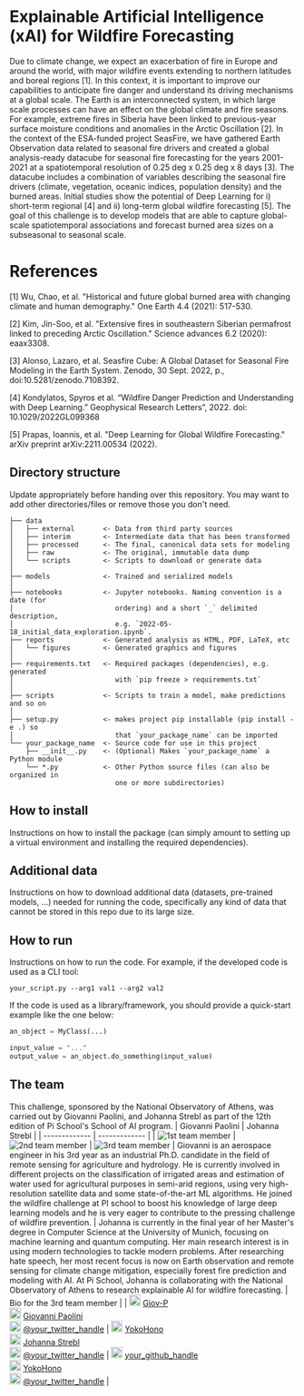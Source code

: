 # Explainable Artificial Intelligence (xAI) for Wildfire Forecasting

Due to climate change, we expect an exacerbation of fire in Europe and around the world, with major wildfire events extending to northern latitudes and boreal regions [1]. In this context, it is important to improve our capabilities to anticipate fire danger and understand its driving mechanisms at a global scale. The Earth is an interconnected system, in which large scale processes can have an effect on the global climate and fire seasons. For example, extreme fires in Siberia have been linked to previous-year surface moisture conditions and anomalies in the Arctic Oscillation [2]. In the context of the ESA-funded project SeasFire, we have gathered Earth Observation data related to seasonal fire drivers and created a global analysis-ready datacube for seasonal fire forecasting for the years 2001-2021 at a spatiotemporal resolution of 0.25 deg x 0.25 deg x 8 days [3]. The datacube includes a combination of variables describing the seasonal fire drivers (climate, vegetation, oceanic indices, population density) and the burned areas. Initial studies show the potential of Deep Learning for i) short-term regional [4] and ii) long-term global wildfire forecasting [5]. The goal of this challenge is to develop models that are able to capture global-scale spatiotemporal associations and forecast burned area sizes on a subseasonal to seasonal scale.

# References
[1] Wu, Chao, et al. "Historical and future global burned area with changing climate and human demography." One Earth 4.4 (2021): 517-530.

[2] Kim, Jin-Soo, et al. "Extensive fires in southeastern Siberian permafrost linked to preceding Arctic Oscillation." Science advances 6.2 (2020): eaax3308.

[3] Alonso, Lazaro, et al. Seasfire Cube: A Global Dataset for Seasonal Fire Modeling in the Earth System. Zenodo, 30 Sept. 2022, p., doi:10.5281/zenodo.7108392.

[4] Kondylatos, Spyros et al. “Wildfire Danger Prediction and Understanding with Deep Learning.” Geophysical Research Letters”, 2022.  doi: 10.1029/2022GL099368

[5] Prapas, Ioannis, et al. "Deep Learning for Global Wildfire Forecasting." arXiv preprint arXiv:2211.00534 (2022).




## Directory structure
Update appropriately before handing over this repository. You may want to add other directories/files or remove those you don't need.

```
├── data
│   ├── external       <- Data from third party sources
│   ├── interim        <- Intermediate data that has been transformed
│   ├── processed      <- The final, canonical data sets for modeling
│   ├── raw            <- The original, immutable data dump
│   └── scripts        <- Scripts to download or generate data
│
├── models             <- Trained and serialized models
│
├── notebooks          <- Jupyter notebooks. Naming convention is a date (for 
│                         ordering) and a short `_` delimited description, 
│                         e.g. `2022-05-18_initial_data_exploration.ipynb`.
├── reports            <- Generated analysis as HTML, PDF, LaTeX, etc
│   └── figures        <- Generated graphics and figures
│
├── requirements.txt   <- Required packages (dependencies), e.g. generated 
│                         with `pip freeze > requirements.txt`
│
├── scripts            <- Scripts to train a model, make predictions and so on
│
├── setup.py           <- makes project pip installable (pip install -e .) so 
│                         that `your_package_name` can be imported
└── your_package_name  <- Source code for use in this project
    ├── __init__.py    <- (Optional) Makes `your_package_name` a Python module
    └── *.py           <- Other Python source files (can also be organized in 
                          one or more subdirectories)
```

## How to install
Instructions on how to install the package (can simply amount to setting up a virtual environment and installing the required dependencies).

## Additional data
Instructions on how to download additional data (datasets, pre-trained models, ...) needed for running the code, specifically any kind of data that cannot be stored in this repo due to its large size.

## How to run
Instructions on how to run the code. For example, if the developed code is used as a CLI tool:
```
your_script.py --arg1 val1 --arg2 val2
```
If the code is used as a library/framework, you should provide a quick-start example like the one below:
```python
an_object = MyClass(...)

input_value = "..."
output_value = an_object.do_something(input_value)
```

## The team
This challenge, sponsored by the National Observatory of Athens, was carried out by Giovanni Paolini, and Johanna Strebl as part of the 12th edition of Pi School's School of AI program.
| Giovanni Paolini  | Johanna Strebl | 
| ------------- | ------------- | 
| ![1st team member](https://avatars.githubusercontent.com/u/73278942?v=4) | ![2nd team member](https://media.licdn.com/dms/image/C5603AQEMeBfjHTRBoQ/profile-displayphoto-shrink_800_800/0/1593677172106?e=1686787200&v=beta&t=gwLL1-rT8uTbDGDKomUJlJ8qXGHDddgSun0If5msx9U) | ![3rd team member](https://cdn.icon-icons.com/icons2/2643/PNG/512/male_man_boy_person_avatar_people_white_tone_icon_159357.png)
| Giovanni is an aerospace engineer in his 3rd year as an industrial Ph.D. candidate in the field of remote sensing for agriculture and hydrology. He is currently involved in different projects on the classification of irrigated areas and estimation of water used for agricultural purposes in semi-arid regions, using very high-resolution satellite data and some state-of-the-art ML algorithms. He joined the wildfire challenge at PI school to boost his knowledge of large deep learning models and he is very eager to contribute to the pressing challenge of wildfire prevention. | Johanna is currently in the final year of her Master's degree in Computer Science at the University of Munich, focusing on machine learning and quantum computing. Her main research interest is in using modern technologies to tackle modern problems. After researching hate speech, her most recent focus is now on Earth observation and remote sensing for climate change mitigation, especially forest fire prediction and modeling with AI. At Pi School, Johanna is collaborating with the National Observatory of Athens to research explainable AI for wildfire forecasting. | Bio for the 3rd team member |
| <img src="https://camo.githubusercontent.com/b079fe922f00c4b86f1b724fbc2e8141c468794ce8adbc9b7456e5e1ad09c622/68747470733a2f2f6564656e742e6769746875622e696f2f537570657254696e7949636f6e732f696d616765732f7376672f6769746875622e737667" width="20"> [Giov-P](https://github.com/Giov-P)<br/> <img src="https://camo.githubusercontent.com/c8a9c5b414cd812ad6a97a46c29af67239ddaeae08c41724ff7d945fb4c047e5/68747470733a2f2f6564656e742e6769746875622e696f2f537570657254696e7949636f6e732f696d616765732f7376672f6c696e6b6564696e2e737667" width="20"> [Giovanni Paolini](https://www.linkedin.com/in/giovanni-paolini/)<br/> <img src="https://camo.githubusercontent.com/35b0b8bfbd8840f35607fb56ad0a139047fd5d6e09ceb060c5c6f0a5abd1044c/68747470733a2f2f6564656e742e6769746875622e696f2f537570657254696e7949636f6e732f696d616765732f7376672f747769747465722e737667" width="20"> [@your_twitter_handle](https://twitter.com/your_twitter_handle) | <img src="https://camo.githubusercontent.com/b079fe922f00c4b86f1b724fbc2e8141c468794ce8adbc9b7456e5e1ad09c622/68747470733a2f2f6564656e742e6769746875622e696f2f537570657254696e7949636f6e732f696d616765732f7376672f6769746875622e737667" width="20"> [YokoHono](https://github.com/YokoHono)<br/> <img src="https://camo.githubusercontent.com/c8a9c5b414cd812ad6a97a46c29af67239ddaeae08c41724ff7d945fb4c047e5/68747470733a2f2f6564656e742e6769746875622e696f2f537570657254696e7949636f6e732f696d616765732f7376672f6c696e6b6564696e2e737667" width="20"> [Johanna Strebl](https://www.linkedin.com/in/johanna-strebl/)<br/> <img src="https://camo.githubusercontent.com/35b0b8bfbd8840f35607fb56ad0a139047fd5d6e09ceb060c5c6f0a5abd1044c/68747470733a2f2f6564656e742e6769746875622e696f2f537570657254696e7949636f6e732f696d616765732f7376672f747769747465722e737667" width="20"> [@your_twitter_handle](https://twitter.com/your_twitter_handle) | <img src="https://camo.githubusercontent.com/b079fe922f00c4b86f1b724fbc2e8141c468794ce8adbc9b7456e5e1ad09c622/68747470733a2f2f6564656e742e6769746875622e696f2f537570657254696e7949636f6e732f696d616765732f7376672f6769746875622e737667" width="20"> [your_github_handle](https://github.com/your_github_handle)<br/> <img src="https://camo.githubusercontent.com/c8a9c5b414cd812ad6a97a46c29af67239ddaeae08c41724ff7d945fb4c047e5/68747470733a2f2f6564656e742e6769746875622e696f2f537570657254696e7949636f6e732f696d616765732f7376672f6c696e6b6564696e2e737667" width="20"> [YokoHono](https://linkedin.com/in/your_linkedin)<br/> <img src="https://camo.githubusercontent.com/35b0b8bfbd8840f35607fb56ad0a139047fd5d6e09ceb060c5c6f0a5abd1044c/68747470733a2f2f6564656e742e6769746875622e696f2f537570657254696e7949636f6e732f696d616765732f7376672f747769747465722e737667" width="20"> [@your_twitter_handle](https://twitter.com/your_twitter_handle) |
